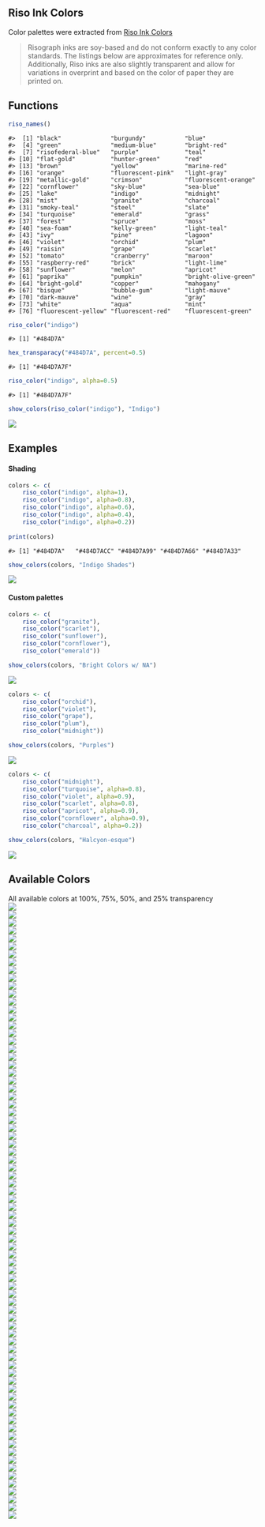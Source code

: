 
## Riso Ink Colors

Color palettes were extracted from [Riso Ink
Colors](https://www.stencil.wiki/colors)

> Risograph inks are soy-based and do not conform exactly to any color
> standards. The listings below are approximates for reference only.
> Additionally, Riso inks are also slightly transparent and allow for
> variations in overprint and based on the color of paper they are
> printed on.

## Functions

``` r
riso_names()
```

    #>  [1] "black"              "burgundy"           "blue"              
    #>  [4] "green"              "medium-blue"        "bright-red"        
    #>  [7] "risofederal-blue"   "purple"             "teal"              
    #> [10] "flat-gold"          "hunter-green"       "red"               
    #> [13] "brown"              "yellow"             "marine-red"        
    #> [16] "orange"             "fluorescent-pink"   "light-gray"        
    #> [19] "metallic-gold"      "crimson"            "fluorescent-orange"
    #> [22] "cornflower"         "sky-blue"           "sea-blue"          
    #> [25] "lake"               "indigo"             "midnight"          
    #> [28] "mist"               "granite"            "charcoal"          
    #> [31] "smoky-teal"         "steel"              "slate"             
    #> [34] "turquoise"          "emerald"            "grass"             
    #> [37] "forest"             "spruce"             "moss"              
    #> [40] "sea-foam"           "kelly-green"        "light-teal"        
    #> [43] "ivy"                "pine"               "lagoon"            
    #> [46] "violet"             "orchid"             "plum"              
    #> [49] "raisin"             "grape"              "scarlet"           
    #> [52] "tomato"             "cranberry"          "maroon"            
    #> [55] "raspberry-red"      "brick"              "light-lime"        
    #> [58] "sunflower"          "melon"              "apricot"           
    #> [61] "paprika"            "pumpkin"            "bright-olive-green"
    #> [64] "bright-gold"        "copper"             "mahogany"          
    #> [67] "bisque"             "bubble-gum"         "light-mauve"       
    #> [70] "dark-mauve"         "wine"               "gray"              
    #> [73] "white"              "aqua"               "mint"              
    #> [76] "fluorescent-yellow" "fluorescent-red"    "fluorescent-green"

``` r
riso_color("indigo")
```

    #> [1] "#484D7A"

``` r
hex_transparacy("#484D7A", percent=0.5)
```

    #> [1] "#484D7A7F"

``` r
riso_color("indigo", alpha=0.5)
```

    #> [1] "#484D7A7F"

``` r
show_colors(riso_color("indigo"), "Indigo")
```

<img src="README_files/figure-gfm/unnamed-chunk-6-1.png" style="display: block; margin: auto auto auto 0;" />

## Examples

#### Shading

``` r
colors <- c(
    riso_color("indigo", alpha=1),
    riso_color("indigo", alpha=0.8),
    riso_color("indigo", alpha=0.6),
    riso_color("indigo", alpha=0.4),
    riso_color("indigo", alpha=0.2))
    
print(colors)
```

    #> [1] "#484D7A"   "#484D7ACC" "#484D7A99" "#484D7A66" "#484D7A33"

``` r
show_colors(colors, "Indigo Shades")
```

<img src="README_files/figure-gfm/unnamed-chunk-7-1.png" style="display: block; margin: auto auto auto 0;" />

#### Custom palettes

``` r
colors <- c(
    riso_color("granite"),
    riso_color("scarlet"),
    riso_color("sunflower"),
    riso_color("cornflower"),
    riso_color("emerald"))

show_colors(colors, "Bright Colors w/ NA")
```

<img src="README_files/figure-gfm/unnamed-chunk-8-1.png" style="display: block; margin: auto auto auto 0;" />

``` r
colors <- c(
    riso_color("orchid"),
    riso_color("violet"),
    riso_color("grape"),
    riso_color("plum"),
    riso_color("midnight"))

show_colors(colors, "Purples")
```

<img src="README_files/figure-gfm/unnamed-chunk-9-1.png" style="display: block; margin: auto auto auto 0;" />

``` r
colors <- c(
    riso_color("midnight"),
    riso_color("turquoise", alpha=0.8),
    riso_color("violet", alpha=0.9),
    riso_color("scarlet", alpha=0.8),
    riso_color("apricot", alpha=0.9),
    riso_color("cornflower", alpha=0.9),
    riso_color("charcoal", alpha=0.2))

show_colors(colors, "Halcyon-esque")
```

<img src="README_files/figure-gfm/unnamed-chunk-10-1.png" style="display: block; margin: auto auto auto 0;" />

## Available Colors

All available colors at 100%, 75%, 50%, and 25% transparency
<img src="README_files/figure-gfm/unnamed-chunk-11-1.png" style="display: block; margin: auto auto auto 0;" /><img src="README_files/figure-gfm/unnamed-chunk-11-2.png" style="display: block; margin: auto auto auto 0;" /><img src="README_files/figure-gfm/unnamed-chunk-11-3.png" style="display: block; margin: auto auto auto 0;" /><img src="README_files/figure-gfm/unnamed-chunk-11-4.png" style="display: block; margin: auto auto auto 0;" /><img src="README_files/figure-gfm/unnamed-chunk-11-5.png" style="display: block; margin: auto auto auto 0;" /><img src="README_files/figure-gfm/unnamed-chunk-11-6.png" style="display: block; margin: auto auto auto 0;" /><img src="README_files/figure-gfm/unnamed-chunk-11-7.png" style="display: block; margin: auto auto auto 0;" /><img src="README_files/figure-gfm/unnamed-chunk-11-8.png" style="display: block; margin: auto auto auto 0;" /><img src="README_files/figure-gfm/unnamed-chunk-11-9.png" style="display: block; margin: auto auto auto 0;" /><img src="README_files/figure-gfm/unnamed-chunk-11-10.png" style="display: block; margin: auto auto auto 0;" /><img src="README_files/figure-gfm/unnamed-chunk-11-11.png" style="display: block; margin: auto auto auto 0;" /><img src="README_files/figure-gfm/unnamed-chunk-11-12.png" style="display: block; margin: auto auto auto 0;" /><img src="README_files/figure-gfm/unnamed-chunk-11-13.png" style="display: block; margin: auto auto auto 0;" /><img src="README_files/figure-gfm/unnamed-chunk-11-14.png" style="display: block; margin: auto auto auto 0;" /><img src="README_files/figure-gfm/unnamed-chunk-11-15.png" style="display: block; margin: auto auto auto 0;" /><img src="README_files/figure-gfm/unnamed-chunk-11-16.png" style="display: block; margin: auto auto auto 0;" /><img src="README_files/figure-gfm/unnamed-chunk-11-17.png" style="display: block; margin: auto auto auto 0;" /><img src="README_files/figure-gfm/unnamed-chunk-11-18.png" style="display: block; margin: auto auto auto 0;" /><img src="README_files/figure-gfm/unnamed-chunk-11-19.png" style="display: block; margin: auto auto auto 0;" /><img src="README_files/figure-gfm/unnamed-chunk-11-20.png" style="display: block; margin: auto auto auto 0;" /><img src="README_files/figure-gfm/unnamed-chunk-11-21.png" style="display: block; margin: auto auto auto 0;" /><img src="README_files/figure-gfm/unnamed-chunk-11-22.png" style="display: block; margin: auto auto auto 0;" /><img src="README_files/figure-gfm/unnamed-chunk-11-23.png" style="display: block; margin: auto auto auto 0;" /><img src="README_files/figure-gfm/unnamed-chunk-11-24.png" style="display: block; margin: auto auto auto 0;" /><img src="README_files/figure-gfm/unnamed-chunk-11-25.png" style="display: block; margin: auto auto auto 0;" /><img src="README_files/figure-gfm/unnamed-chunk-11-26.png" style="display: block; margin: auto auto auto 0;" /><img src="README_files/figure-gfm/unnamed-chunk-11-27.png" style="display: block; margin: auto auto auto 0;" /><img src="README_files/figure-gfm/unnamed-chunk-11-28.png" style="display: block; margin: auto auto auto 0;" /><img src="README_files/figure-gfm/unnamed-chunk-11-29.png" style="display: block; margin: auto auto auto 0;" /><img src="README_files/figure-gfm/unnamed-chunk-11-30.png" style="display: block; margin: auto auto auto 0;" /><img src="README_files/figure-gfm/unnamed-chunk-11-31.png" style="display: block; margin: auto auto auto 0;" /><img src="README_files/figure-gfm/unnamed-chunk-11-32.png" style="display: block; margin: auto auto auto 0;" /><img src="README_files/figure-gfm/unnamed-chunk-11-33.png" style="display: block; margin: auto auto auto 0;" /><img src="README_files/figure-gfm/unnamed-chunk-11-34.png" style="display: block; margin: auto auto auto 0;" /><img src="README_files/figure-gfm/unnamed-chunk-11-35.png" style="display: block; margin: auto auto auto 0;" /><img src="README_files/figure-gfm/unnamed-chunk-11-36.png" style="display: block; margin: auto auto auto 0;" /><img src="README_files/figure-gfm/unnamed-chunk-11-37.png" style="display: block; margin: auto auto auto 0;" /><img src="README_files/figure-gfm/unnamed-chunk-11-38.png" style="display: block; margin: auto auto auto 0;" /><img src="README_files/figure-gfm/unnamed-chunk-11-39.png" style="display: block; margin: auto auto auto 0;" /><img src="README_files/figure-gfm/unnamed-chunk-11-40.png" style="display: block; margin: auto auto auto 0;" /><img src="README_files/figure-gfm/unnamed-chunk-11-41.png" style="display: block; margin: auto auto auto 0;" /><img src="README_files/figure-gfm/unnamed-chunk-11-42.png" style="display: block; margin: auto auto auto 0;" /><img src="README_files/figure-gfm/unnamed-chunk-11-43.png" style="display: block; margin: auto auto auto 0;" /><img src="README_files/figure-gfm/unnamed-chunk-11-44.png" style="display: block; margin: auto auto auto 0;" /><img src="README_files/figure-gfm/unnamed-chunk-11-45.png" style="display: block; margin: auto auto auto 0;" /><img src="README_files/figure-gfm/unnamed-chunk-11-46.png" style="display: block; margin: auto auto auto 0;" /><img src="README_files/figure-gfm/unnamed-chunk-11-47.png" style="display: block; margin: auto auto auto 0;" /><img src="README_files/figure-gfm/unnamed-chunk-11-48.png" style="display: block; margin: auto auto auto 0;" /><img src="README_files/figure-gfm/unnamed-chunk-11-49.png" style="display: block; margin: auto auto auto 0;" /><img src="README_files/figure-gfm/unnamed-chunk-11-50.png" style="display: block; margin: auto auto auto 0;" /><img src="README_files/figure-gfm/unnamed-chunk-11-51.png" style="display: block; margin: auto auto auto 0;" /><img src="README_files/figure-gfm/unnamed-chunk-11-52.png" style="display: block; margin: auto auto auto 0;" /><img src="README_files/figure-gfm/unnamed-chunk-11-53.png" style="display: block; margin: auto auto auto 0;" /><img src="README_files/figure-gfm/unnamed-chunk-11-54.png" style="display: block; margin: auto auto auto 0;" /><img src="README_files/figure-gfm/unnamed-chunk-11-55.png" style="display: block; margin: auto auto auto 0;" /><img src="README_files/figure-gfm/unnamed-chunk-11-56.png" style="display: block; margin: auto auto auto 0;" /><img src="README_files/figure-gfm/unnamed-chunk-11-57.png" style="display: block; margin: auto auto auto 0;" /><img src="README_files/figure-gfm/unnamed-chunk-11-58.png" style="display: block; margin: auto auto auto 0;" /><img src="README_files/figure-gfm/unnamed-chunk-11-59.png" style="display: block; margin: auto auto auto 0;" /><img src="README_files/figure-gfm/unnamed-chunk-11-60.png" style="display: block; margin: auto auto auto 0;" /><img src="README_files/figure-gfm/unnamed-chunk-11-61.png" style="display: block; margin: auto auto auto 0;" /><img src="README_files/figure-gfm/unnamed-chunk-11-62.png" style="display: block; margin: auto auto auto 0;" /><img src="README_files/figure-gfm/unnamed-chunk-11-63.png" style="display: block; margin: auto auto auto 0;" /><img src="README_files/figure-gfm/unnamed-chunk-11-64.png" style="display: block; margin: auto auto auto 0;" /><img src="README_files/figure-gfm/unnamed-chunk-11-65.png" style="display: block; margin: auto auto auto 0;" /><img src="README_files/figure-gfm/unnamed-chunk-11-66.png" style="display: block; margin: auto auto auto 0;" /><img src="README_files/figure-gfm/unnamed-chunk-11-67.png" style="display: block; margin: auto auto auto 0;" /><img src="README_files/figure-gfm/unnamed-chunk-11-68.png" style="display: block; margin: auto auto auto 0;" /><img src="README_files/figure-gfm/unnamed-chunk-11-69.png" style="display: block; margin: auto auto auto 0;" /><img src="README_files/figure-gfm/unnamed-chunk-11-70.png" style="display: block; margin: auto auto auto 0;" /><img src="README_files/figure-gfm/unnamed-chunk-11-71.png" style="display: block; margin: auto auto auto 0;" /><img src="README_files/figure-gfm/unnamed-chunk-11-72.png" style="display: block; margin: auto auto auto 0;" /><img src="README_files/figure-gfm/unnamed-chunk-11-73.png" style="display: block; margin: auto auto auto 0;" /><img src="README_files/figure-gfm/unnamed-chunk-11-74.png" style="display: block; margin: auto auto auto 0;" /><img src="README_files/figure-gfm/unnamed-chunk-11-75.png" style="display: block; margin: auto auto auto 0;" /><img src="README_files/figure-gfm/unnamed-chunk-11-76.png" style="display: block; margin: auto auto auto 0;" /><img src="README_files/figure-gfm/unnamed-chunk-11-77.png" style="display: block; margin: auto auto auto 0;" /><img src="README_files/figure-gfm/unnamed-chunk-11-78.png" style="display: block; margin: auto auto auto 0;" />

